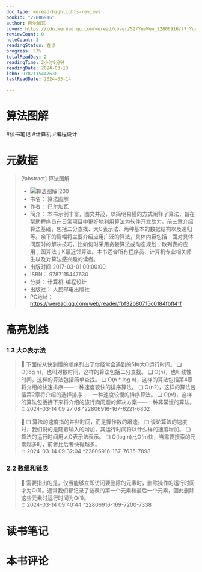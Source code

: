 ```yaml
---
doc_type: weread-highlights-reviews
bookId: "22806916"
author: 巴尔加瓦
cover: https://cdn.weread.qq.com/weread/cover/52/YueWen_22806916/t7_YueWen_22806916.jpg
reviewCount: 0
noteCount: 3
readingStatus: 在读
progress: 53%
totalReadDay: 2
readingTime: 2小时9分钟
readingDate: 2024-03-13
isbn: 9787115447630
lastReadDate: 2024-03-14

---
```


# 算法图解


#读书笔记 #计算机 #编程设计

# 元数据
> [!abstract] 算法图解
> - ![ 算法图解|200](https://cdn.weread.qq.com/weread/cover/52/YueWen_22806916/t7_YueWen_22806916.jpg)
> - 书名： 算法图解
> - 作者： 巴尔加瓦
> - 简介： 本书示例丰富，图文并茂，以简明易懂的方式阐释了算法，旨在帮助程序员在日常项目中更好地利用算法为软件开发助力。前三章介绍算法基础，包括二分查找、大O表示法、两种基本的数据结构以及递归等。余下的篇幅将主要介绍应用广泛的算法，具体内容包括：面对具体问题时的解决技巧，比如何时采用贪婪算法或动态规划；散列表的应用；图算法；K最近邻算法。本书适合所有程序员、计算机专业相关师生以及对算法感兴趣的读者。
> - 出版时间 2017-03-01 00:00:00
> - ISBN： 9787115447630
> - 分类： 计算机-编程设计
> - 出版社： 人民邮电出版社
> - PC地址：https://weread.qq.com/web/reader/fbf32b80715c0184fbff41f

# 高亮划线


### 1.3 大O表示法

> 📌 下面按从快到慢的顺序列出了你经常会遇到的5种大O运行时间。
❑ O(log n)，也叫对数时间，这样的算法包括二分查找。
❑ O(n)，也叫线性时间，这样的算法包括简单查找。
❑ O(n * log n)，这样的算法包括第4章将介绍的快速排序——一种速度较快的排序算法。
❑ O(n2)，这样的算法包括第2章将介绍的选择排序——一种速度较慢的排序算法。
❑ O(n!)，这样的算法包括接下来将介绍的旅行商问题的解决方案——一种非常慢的算法。  
> ⏱ 2024-03-14 09:27:08 ^22806916-167-6221-6802

> 📌 ❑ 算法的速度指的并非时间，而是操作数的增速。
❑ 谈论算法的速度时，我们说的是随着输入的增加，其运行时间将以什么样的速度增加。
❑ 算法的运行时间用大O表示法表示。
❑ O(log n)比O(n)快，当需要搜索的元素越多时，前者比后者快得越多。  
> ⏱ 2024-03-14 09:32:04 ^22806916-167-7635-7898

### 2.2 数组和链表

> 📌 需要指出的是，仅当能够立即访问要删除的元素时，删除操作的运行时间才为O(1)。通常我们都记录了链表的第一个元素和最后一个元素，因此删除这些元素时运行时间为O(1)。  
> ⏱ 2024-03-14 09:40:44 ^22806916-169-7200-7338



# 读书笔记




# 本书评论

